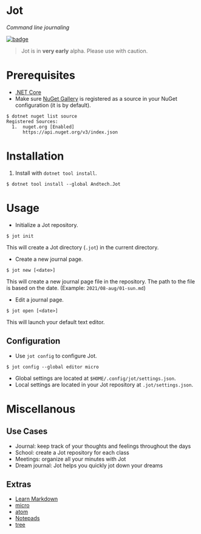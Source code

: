 # Jot

*Command line journaling*

[![badge](https://img.shields.io/github/v/tag/andtechstudios/jot?label=nuget)](https://gitlab.com/andtech/pkg/-/packages)

> Jot is in **very early** alpha. Please use with caution.

# Prerequisites
* [.NET Core](https://docs.microsoft.com/en-us/dotnet/core/tools/global-tools)
* Make sure [NuGet Gallery](https://nuget.org) is registered as a source in your NuGet configuration (it is by default).

```shell
$ dotnet nuget list source
Registered Sources:
  1.  nuget.org [Enabled]
      https://api.nuget.org/v3/index.json
```

# Installation
1. Install with `dotnet tool install`.
```
$ dotnet tool install --global Andtech.Jot
```

# Usage
* Initialize a Jot repository.
```
$ jot init
```
This will create a Jot directory (`.jot`) in the current directory.

* Create a new journal page.
```
$ jot new [<date>]
```
This will create a new journal page file in the repository. The path to the file is based on the date. (Example: `2021/08-aug/01-sun.md`)

* Edit a journal page.
```
$ jot open [<date>]
```
This will launch your default text editor.

## Configuration
* Use `jot config` to configure Jot.
```
$ jot config --global editor micro
```

* Global settings are located at `$HOME/.config/jot/settings.json`.
* Local settings are located in your Jot repository at `.jot/settings.json`.

# Miscellanous
## Use Cases
* Journal: keep track of your thoughts and feelings throughout the days
* School: create a Jot repository for each class
* Meetings: organize all your minutes with Jot
* Dream journal: Jot helps you quickly jot down your dreams

## Extras
* [Learn Markdown](https://www.markdowntutorial.com/)
* [micro](https://micro-editor.github.io/)
* [atom](https://atom.io/)
* [Notepads](https://www.notepadsapp.com/)
* [tree](https://linux.die.net/man/1/tree)
